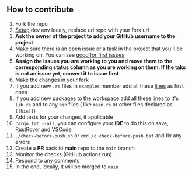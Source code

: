 ## How to contribute

1. Fork the repo
2. [Setup](https://github.com/radumarias/rencfs?tab=readme-ov-file#locally) dev env localy, replace url repo with your fork url
3. **Ask the owner of the project to add your GitHub username to the project** 
4. Make sure there is an open issue or a task in the [project](https://github.com/users/radumarias/projects/1) that you'll be working on. You can see [good for first issues](https://github.com/radumarias/rencfs/issues?q=is%3Aopen+is%3Aissue+label%3Afirst-timers-only+label%3A%22good+first+issue%22)
5. **Assign the issues you are working to you and move them to the corresponding status column as you are working on them. If the taks is not an issue yet, convert it to issue first**
6. Make the changes in your fork
7. If you add new `.rs` files in `examples` member add all these [lines](https://github.com/radumarias/rencfs/blob/main/src/lib.rs#L1-L16) as first ones
8. If you add new packages to the workspace add all these [lines](https://github.com/radumarias/rencfs/blob/main/src/lib.rs#L1-L16) to it's `lib.rs`
   and to any `bin` files (
   like `main.rs` or other files declared as `[[bin]]`)
9. Add tests for your changes, if applicable
10. `cargo fmt --all`, you can configure your **IDE** to do this on
   save, [RustRover](https://www.jetbrains.com/help/rust/rustfmt.html)
   and [VSCode](https://code.visualstudio.com/docs/languages/rust#_formatting)
11. `./check-before-push.sh` or `cmd /c check-before-push.bat` and fix any errors
12. Create a **PR** back to **main** repo to the `main` branch
13. Monitor the checks (GitHub actions run)
14. Respond to any comments
15. In the end, ideally, it will be merged to `main`
